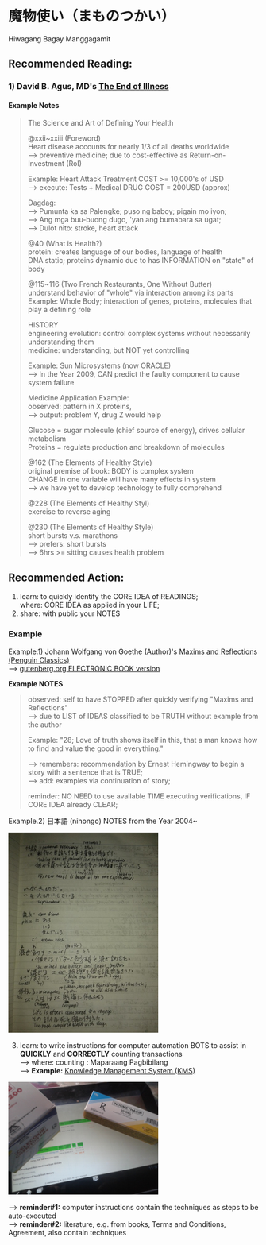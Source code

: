 # 魔物使い（まものつかい）
Hiwagang Bagay Manggagamit

## Recommended Reading:
### 1) David B. Agus, MD's [The End of Illness](https://www.amazon.com/End-Illness-David-Agus-M-D/dp/145161019X)

#### Example Notes

> The Science and Art of Defining Your Health<br/>
> 
> @xxii~xxiii (Foreword)<br/>
> Heart disease accounts for nearly 1/3 of all deaths worldwide<br/>
> --> preventive medicine; due to cost-effective as Return-on-Investment (RoI)<br/>
>
> Example: Heart Attack Treatment COST >= 10,000's of USD<br/>
> --> execute: Tests + Medical DRUG COST = 200USD (approx)<br/>
>
> Dagdag:<br/>
> --> Pumunta ka sa Palengke; puso ng baboy; pigain mo iyon;<br/>
> --> Ang mga buu-buong dugo, 'yan ang bumabara sa ugat;<br/>
> --> Dulot nito: stroke, heart attack<br/>
>
> @40 (What is Health?)<br/>
> protein: creates language of our bodies, language of health<br/>
> DNA static; proteins dynamic due to has INFORMATION on "state" of body<br/>
>
> @115~116 (Two French Restaurants, One Without Butter)<br/>
> understand behavior of "whole" via interaction among its parts<br/>
> Example: Whole Body; interaction of genes, proteins, molecules that play a defining role<br/>
> 
> HISTORY <br/>
> engineering evolution: control complex systems without necessarily understanding them<br/>
> medicine: understanding, but NOT yet controlling<br/>
>
> Example: Sun Microsystems (now ORACLE)<br/>
> --> In the Year 2009, CAN predict the faulty component to cause system failure<br/>
> 
> Medicine Application Example:<br/>
> observed: pattern in X proteins, <br/>
> --> output: problem Y, drug Z would help <br/>
>
> Glucose = sugar molecule (chief source of energy), drives cellular metabolism<br/>
> Proteins = regulate production and breakdown of molecules<br/>
>
> @162 (The Elements of Healthy Style)<br/>
> original premise of book: BODY is complex system<br/>
> CHANGE in one variable will have many effects in system<br/>
> --> we have yet to develop technology to fully comprehend<br/>
>
> @228 (The Elements of Healthy Styl)<br/>
> exercise to reverse aging<br/>
>
> @230 (The Elements of Healthy Style)<br/>
> short bursts v.s. marathons<br/>
> --> prefers: short bursts <br/>
> --> 6hrs >= sitting causes health problem<br/>

## Recommended Action:
1) learn: to quickly identify the CORE IDEA of READINGS;<br/>
where: CORE IDEA as applied in your LIFE;<br/>
2) share: with public your NOTES<br/>

### Example
Example.1) Johann Wolfgang von Goethe (Author)'s [Maxims and Reflections (Penguin Classics)](https://www.amazon.com/Maxims-Reflections-Penguin-Classics-Wolfgang/dp/0140447202)<br/>
--> [gutenberg.org ELECTRONIC BOOK version](https://www.gutenberg.org/files/33670/33670-h/33670-h.htm)<br/>

<b>Example NOTES</b>
> observed: self to have STOPPED after quickly verifying "Maxims and Reflections"<br/>
> --> due to LIST of IDEAS classified to be TRUTH without example from the author<br/>
>
> Example: "28; Love of truth shows itself in this, that a man knows how to find and value the good in everything."<br/>
>
> --> remembers: recommendation by Ernest Hemingway to begin a story with a sentence that is TRUE;<br/>
> --> add: examples via continuation of story;<br/>
>
> reminder: NO NEED to use available TIME executing verifications, IF CORE IDEA already CLEAR;

Example.2) 日本語 (nihongo) NOTES from the Year 2004~

<img src="https://github.com/masarapmabuhay/-/blob/main/res/nihongoNotes20220410T1601.jpg" width="60%">

3) learn: to write instructions for computer automation BOTS to assist in <b>QUICKLY</b> and <b>CORRECTLY</b> counting transactions<br/>
--> where: counting : Maparaang Pagbibilang<br/>
--> <b>Example:</b> [Knowledge Management System (KMS)](https://github.com/usbong/KMS)<br/>

<img src="https://github.com/usbong/KMS/blob/master/Notes/res/exampleTabletPCSoftwareHardwareWithMedItemBoxTechnique20220314T1158.jpg" width="60%">


--> <b>reminder#1:</b> computer instructions contain the techniques as steps to be auto-executed<br/> 
--> <b>reminder#2:</b> literature, e.g. from books, Terms and Conditions, Agreement, also contain techniques 
